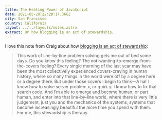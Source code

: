 ```yaml
---
title: The Healing Power of JavaScript
date: 2021-08-20T22:29:17.366Z
city: San Francisco
country: California
layout: ../../layouts/notes.astro
extract: Or how blogging is an act of stewardship.
---
```

I love this note from Craig about how [blogging is an act of stewardship](https://www.wired.com/story/healing-power-javascript-code-programming/): 

> This work of line-by-line problem solving gets me out of bed some days. Do you know this feeling? The not-wanting-to-emerge-from-the-covers feeling? Every single morning of the last year may have been the most collectively experienced covers-craving in human history, where so many things in the world were off by a degree here or a degree there. But under those covers I begin to think—A ha! I know how to solve server problem x, or quirk y. I know how to fix that search code. And I'm able to emerge and become human, or part human, and enter into that line-by-line world, where there is very little judgement, just you and the mechanics of the systems, systems that become increasingly beautiful the more time you spend with them. For me, this stewardship is therapy.